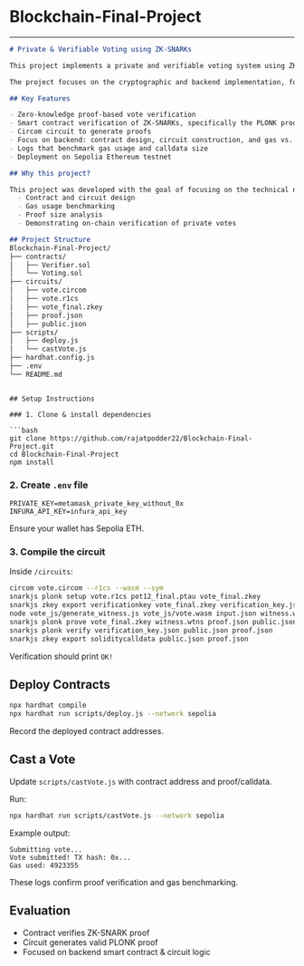 # Blockchain-Final-Project


---

```markdown
# Private & Verifiable Voting using ZK-SNARKs

This project implements a private and verifiable voting system using ZK-SNARKs, specifically the PLONK proof system. It leverages zero-knowledge proofs to allow users to prove the validity of their vote without revealing their vote or identity, while ensuring each voter can vote only once.

The project focuses on the cryptographic and backend implementation, following feedback to prioritize smart contract design, circuit construction, and benchmarking privacy vs. gas trade-offs, rather than frontend development.

## Key Features

- Zero-knowledge proof-based vote verification
- Smart contract verification of ZK-SNARKs, specifically the PLONK proof system
- Circom circuit to generate proofs
- Focus on backend: contract design, circuit construction, and gas vs. privacy trade-offs
- Logs that benchmark gas usage and calldata size
- Deployment on Sepolia Ethereum testnet

## Why this project?

This project was developed with the goal of focusing on the technical novelty of private and verifiable voting using zero-knowledge proofs. Following project feedback, the implementation:
  - Contract and circuit design
  - Gas usage benchmarking
  - Proof size analysis
  - Demonstrating on-chain verification of private votes

## Project Structure
Blockchain-Final-Project/
├── contracts/
│   ├── Verifier.sol
│   └── Voting.sol
├── circuits/
│   ├── vote.circom
│   ├── vote.r1cs
│   ├── vote_final.zkey
│   ├── proof.json
│   ├── public.json
├── scripts/
│   ├── deploy.js
│   └── castVote.js
├── hardhat.config.js
├── .env
└── README.md

```



````

## Setup Instructions

### 1. Clone & install dependencies

```bash
git clone https://github.com/rajatpodder22/Blockchain-Final-Project.git
cd Blockchain-Final-Project
npm install
````

### 2. Create `.env` file

```env
PRIVATE_KEY=metamask_private_key_without_0x
INFURA_API_KEY=infura_api_key
```

Ensure your wallet has Sepolia ETH.

### 3. Compile the circuit

Inside `/circuits`:

```bash
circom vote.circom --r1cs --wasm --sym
snarkjs plonk setup vote.r1cs pot12_final.ptau vote_final.zkey
snarkjs zkey export verificationkey vote_final.zkey verification_key.json
node vote_js/generate_witness.js vote_js/vote.wasm input.json witness.wtns
snarkjs plonk prove vote_final.zkey witness.wtns proof.json public.json
snarkjs plonk verify verification_key.json public.json proof.json
snarkjs zkey export soliditycalldata public.json proof.json
```

Verification should print `OK!`

## Deploy Contracts

```bash
npx hardhat compile
npx hardhat run scripts/deploy.js --network sepolia
```

Record the deployed contract addresses.

## Cast a Vote

Update `scripts/castVote.js` with contract address and proof/calldata.

Run:

```bash
npx hardhat run scripts/castVote.js --network sepolia
```

Example output:

```
Submitting vote...
Vote submitted! TX hash: 0x...
Gas used: 4923355
```

These logs confirm proof verification and gas benchmarking.

## Evaluation

- Contract verifies ZK-SNARK proof
- Circuit generates valid PLONK proof
- Focused on backend smart contract & circuit logic





